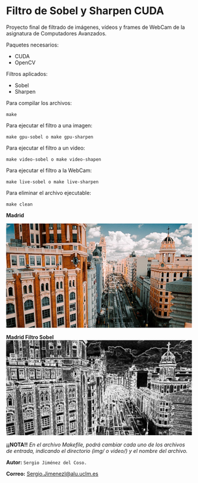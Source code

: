 # Filtro de Sobel y Sharpen CUDA

Proyecto final de filtrado de imágenes, vídeos y frames de WebCam de la asignatura de Computadores Avanzados.

Paquetes necesarios:

-   CUDA
-   OpenCV

Filtros aplicados:

-   Sobel
-   Sharpen

Para compilar los archivos:

    make

Para ejecutar el filtro a una imagen:

    make gpu-sobel o make gpu-sharpen

Para ejecutar el filtro a un video:

    make video-sobel o make video-shapen

Para ejecutar el filtro a la WebCam:

    make live-sobel o make live-sharpen

Para eliminar el archivo ejecutable:

    make clean

**Madrid**

![alt text](img/madrid.jpg)

**Madrid Filtro Sobel**
![alt text](img/madrid_sobel.png)



**¡¡NOTA!!** *En el archivo Makefile, podrá cambiar cada uno de los archivos de entrada, indicando el directorio (img/ o video/) y el nombre del archivo.*

**Autor:** ```Sergio Jiménez del Coso.```

**Correo:** Sergio.Jimenezl@alu.uclm.es
